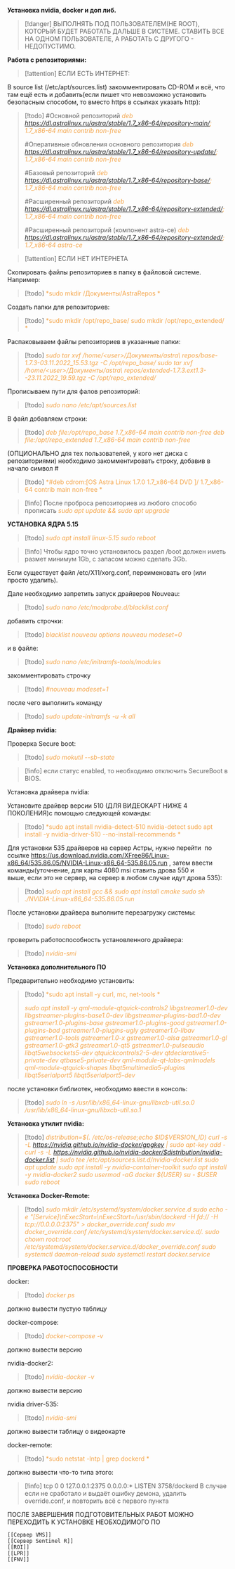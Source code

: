 **Установка nvidia, docker и доп либ.**

> [!danger] 
> ВЫПОЛНЯТЬ ПОД ПОЛЬЗОВАТЕЛЕМ(НЕ ROOT), КОТОРЫЙ БУДЕТ РАБОТАТЬ ДАЛЬШЕ В СИСТЕМЕ. СТАВИТЬ ВСЕ НА ОДНОМ ПОЛЬЗОВАТЕЛЕ, А РАБОТАТЬ С ДРУГОГО - НЕДОПУСТИМО. 

**Работа с репозиториями:**

> [!attention] 
> ЕСЛИ ЕСТЬ ИНТЕРНЕТ: 

В source list (/etc/apt/sources.list) закомментировать CD-ROM и всё, что там ещё есть и добавить(если пишет что невозможно установить безопасным способом, то вместо https в ссылках указать http):

> [!todo] 
> \#Основной репозиторий
> <span style="color: #f4a448">*deb <a href="https://dl.astralinux.ru/astra/stable/1.7_x86-64/repository-main/" target="_blank">https://dl.astralinux.ru/astra/stable/1.7_x86-64/repository-main/</a>;     1.7_x86-64 main contrib non-free*</span>
>
> \#Оперативные обновления основного репозитория
> <span style="color: #f4a448">*deb <a href="https://dl.astralinux.ru/astra/stable/1.7_x86-64/repository-update/" target="_blank">https://dl.astralinux.ru/astra/stable/1.7_x86-64/repository-update/</a>;   1.7_x86-64 main contrib non-free*</span>
> 
> \#Базовый репозиторий
> <span style="color: #f4a448">*deb <a href="https://dl.astralinux.ru/astra/stable/1.7_x86-64/repository-base/" target="_blank">https://dl.astralinux.ru/astra/stable/1.7_x86-64/repository-base/</a>;     1.7_x86-64 main contrib non-free*</span>
>
> \#Расширенный репозиторий
> <span style="color: #f4a448">*deb <a href="https://dl.astralinux.ru/astra/stable/1.7_x86-64/repository-extended/" target="_blank">https://dl.astralinux.ru/astra/stable/1.7_x86-64/repository-extended/</a>;    1.7_x86-64 main contrib non-free*</span>
> 
> \#Расширенный репозиторий (компонент astra-ce)
> <span style="color: #f4a448">*deb <a href="https://dl.astralinux.ru/astra/stable/1.7_x86-64/repository-extended/" target="_blank">https://dl.astralinux.ru/astra/stable/1.7_x86-64/repository-extended/</a>;    1.7_x86-64 astra-ce*</span>




> [!attention] 
> ЕСЛИ НЕТ ИНТЕРНЕТА
 
Скопировать файлы репозиториев в папку в файловой системе. Например: 

> [!todo] 
> <span style="color: #f4a448">*sudo mkdir /Документы/AstraRepos *</span>

Cоздать папки для репозиториев:

> [!todo] 
> <span style="color: #f4a448">*sudo mkdir /opt/repo_base/
sudo mkdir /opt/repo_extended/ *</span>

Распаковываем файлы репозиториев в указанные папки:

> [!todo] 
> <span style="color: #f4a448">*sudo tar xvf /home/\<user\>/Документы/astra\ repos/base-1.7.3-03.11.2022_15.53.tgz -C /opt/repo_base/
sudo tar xvf /home/\<user\>/Документы/astra\ repos/extended-1.7.3.ext1.3--23.11.2022_19.59.tgz -C /opt/repo_extended/*</span> 

Прописываем пути для фалов репозиторий:

> [!todo] 
> <span style="color: #f4a448">*sudo nano /etc/apt/sources.list*</span>

В файл добавляем строки:
> [!todo] 
> <span style="color: #f4a448">*deb file:/opt/repo_base 1.7_x86-64 main contrib non-free
> deb file:/opt/repo_extended 1.7_x86-64 main contrib non-free*</span> 

(ОПЦИОНАЛЬНО для тех пользователей, у кого нет диска с репозиториями) необходимо закомментировать строку, добавив в начало символ #

> [!todo] 
> <span style="color: #f4a448">*\#deb cdrom:[OS Astra Linux 1.7.0 1.7_x86-64 DVD ]/ 1.7_x86-64 contrib main non-free *</span>


> [!info] 
> После проброса репозиториев из любого способо прописать
>  <span style="color: #f4a448">*sudo apt update && sudo apt upgrade*</span>


**УСТАНОВКА ЯДРА 5.15**

> [!todo] 
> <span style="color: #f4a448">*sudo apt install linux-5.15
sudo reboot*</span> 

> [!info] 
> Чтобы ядро точно установилось раздел /boot должен иметь размет минимум 1Gb, с запасом можно сделать 3Gb. 

Если существует файл /etc/X11/xorg.conf, переименовать его (или просто удалить).

Дале необходимо запретить запуск драйверов Nouveau: 

> [!todo] 
> <span style="color: #f4a448">*sudo nano /etc/modprobe.d/blacklist.conf*</span>

добавить строчки:

> [!todo] 
> <span style="color: #f4a448">*blacklist nouveau
> options nouveau modeset=0*</span> 

и в файле: 

> [!todo] 
> <span style="color: #f4a448">*sudo nano /etc/initramfs-tools/modules*</span> 

закомментировать строчку 

> [!todo] 
> <span style="color: #f4a448">*\#nouveau modeset=1*</span> 

после чего выполнить команду

> [!todo] 
> <span style="color: #f4a448">*sudo update-initramfs -u -k all*</span> 



**Драйвер nvidia:**

Проверка Secure boot:
> [!todo]
> <span style="color: #f4a448">*sudo mokutil --sb-state*</span>

> [!info] 
> если статус enabled, то необходимо отключить SecureBoot в BIOS. 

Установка драйвера nvidia:

Установите драйвер версии 510 (ДЛЯ ВИДЕОКАРТ НИЖЕ 4 ПОКОЛЕНИЯ)с помощью следующей команды:
> [!todo] 
> <span style="color: #f4a448">*sudo apt install nvidia-detect-510
> nvidia-detect
> sudo apt install -y nvidia-driver-510 --no-install-recommends *</span>

Для установки 535 драйверов на сервер Астры, нужно перейти  по ссылке https://us.download.nvidia.com/XFree86/Linux-x86_64/535.86.05/NVIDIA-Linux-x86_64-535.86.05.run , затем ввести команды(уточнение, для карты 4080 msi cтавить дрова 550 и выше, если это не сервер, на сервер в любом случае идут дрова 535):

> [!todo] 
> <span style="color: #f4a448">*sudo apt install gcc && sudo apt install cmake
> sudo sh ./NVIDIA-Linux-x86_64-535.86.05.run*</span> 

После установки драйвера выполните перезагрузку системы:
> [!todo] 
> <span style="color: #f4a448">*sudo reboot*</span> 

проверить работоспособность установленного драйвера:
> [!todo] 
> <span style="color: #f4a448">*nvidia-smi*</span> 


**Установка дополнительного ПО**

Предварительно необходимо установить:
> [!todo] 
> <span style="color: #f4a448">*sudo apt install -y curl, mc, net-tools *</span>
> 
> <span style="color: #f4a448">*sudo apt install -y qml-module-qtquick-controls2 libgstreamer1.0-dev libgstreamer-plugins-base1.0-dev libgstreamer-plugins-bad1.0-dev gstreamer1.0-plugins-base gstreamer1.0-plugins-good gstreamer1.0-plugins-bad gstreamer1.0-plugins-ugly gstreamer1.0-libav gstreamer1.0-tools gstreamer1.0-x gstreamer1.0-alsa gstreamer1.0-gl gstreamer1.0-gtk3 gstreamer1.0-qt5 gstreamer1.0-pulseaudio libqt5websockets5-dev qtquickcontrols2-5-dev qtdeclarative5-private-dev qtbase5-private-dev qml-module-qt-labs-qmlmodels qml-module-qtquick-shapes libqt5multimedia5-plugins libqt5serialport5 libqt5serialport5-dev*</span>

после установки библиотек, необходимо ввести в консоль:

> [!todo] 
> <span style="color: #f4a448">*sudo ln -s /usr/lib/x86_64-linux-gnu/libxcb-util.so.0 /usr/lib/x86_64-linux-gnu/libxcb-util.so.1*</span> 


**Установка утилит nvidia:**

> [!todo] 
> <span style="color: #f4a448">*distribution=\$(. /etc/os-release;echo \$ID\$VERSION_ID)
> curl -s -L https://nvidia.github.io/nvidia-docker/gpgkey | sudo apt-key add -
> curl -s -L https://nvidia.github.io/nvidia-docker/$distribution/nvidia-docker.list | sudo tee /etc/apt/sources.list.d/nvidia-docker.list
> sudo apt update
> sudo apt install -y nvidia-container-toolkit
> sudo apt install -y nvidia-docker2
> sudo usermod -aG docker ${USER}
> su - $USER
> sudo reboot*</span>

**Установка Docker-Remote:**

> [!todo] 
> <span style="color: #f4a448">*sudo mkdir /etc/systemd/system/docker.service.d
> sudo echo -e "[Service]\nExecStart=\nExecStart=/usr/sbin/dockerd -H fd:// -H tcp://0.0.0.0:2375" > docker_override.conf
> sudo mv docker_override.conf /etc/systemd/system/docker.service.d/.
> sudo chown root:root /etc/systemd/system/docker.service.d/docker_override.conf
> sudo systemctl daemon-reload
> sudo systemctl restart docker.service*</span> 



**ПРОВЕРКА РАБОТОСПОСОБНОСТИ**

docker:
> [!todo] 
> <span style="color: #f4a448">*docker ps*</span> 

должно вывести пустую таблицу

docker-compose:
> [!todo] 
> <span style="color: #f4a448">*docker-compose -v*</span>

должно вывести версию
	
nvidia-docker2:
> [!todo] 
> <span style="color: #f4a448">*nvidia-docker -v*</span> 

должно вывести версию

nvidia driver-535:
> [!todo] 
> <span style="color: #f4a448">*nvidia-smi*</span> 

должно вывести таблицу о видеокарте

docker-remote:
> [!todo] 
> <span style="color: #f4a448">*sudo netstat -lntp | grep dockerd *</span>

должно вывести что-то типа этого:
> [!info] 
> tcp   0    0 127.0.0.1:2375   0.0.0.0:*  LISTEN   3758/dockerd 
> В случае если не сработало и выдаёт ошибку демона, удалить override.conf, и повторить всё с первого пункта



ПОСЛЕ ЗАВЕРШЕНИЯ ПОДГОТОВИТЕЛЬНЫХ РАБОТ МОЖНО ПЕРЕХОДИТЬ К УСТАНОВКЕ НЕОБХОДИМОГО ПО
	
	[[Сервер VMS]]
    [[Сервер Sentinel R]]
	[[ROI]]
	[[LPR]]
	[[FNV]]